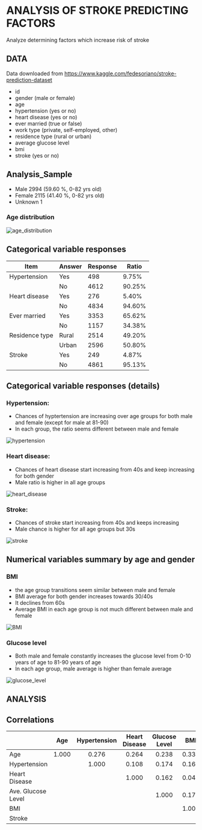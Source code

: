 # ANALYSIS OF STROKE PREDICTING FACTORS
Analyze determining factors which increase risk of stroke

## DATA

Data downloaded from  https://www.kaggle.com/fedesoriano/stroke-prediction-dataset

+ id
+ gender (male or female)
+ age
+ hypertension (yes or no)
+ heart disease (yes or no)
+ ever married (true or false)
+ work type (private, self-employed, other)
+ residence type (rural or urban)
+ average glucose level
+ bmi
+ stroke (yes or no)

## Analysis_Sample
+ Male    2994  (59.60 %, 0-82 yrs old)
+ Female  2115  (41.40 %, 0-82 yrs old)
+ Unknown 1

### Age distribution
![age_distribution](https://user-images.githubusercontent.com/46631208/111081669-cfdc7280-84da-11eb-81d3-3dae1dec07d3.png)


## Categorical variable responses

| Item | Answer | Response | Ratio |
| ---- | ------ | -------- | ----- |
| Hypertension | Yes | 498 | 9.75% |
|   | No | 4612 | 90.25% |
| Heart disease | Yes | 276 | 5.40% |
|   | No | 4834 | 94.60% |
| Ever married | Yes | 3353 | 65.62% |
|   | No | 1157 | 34.38% |
| Residence type | Rural | 2514 | 49.20% |
|  | Urban | 2596 | 50.80% |
| Stroke | Yes | 249 | 4.87% |
|  | No | 4861 | 95.13% |

## Categorical variable responses (details)

### Hypertension:
+ Chances of hyptertension are increasing over age groups for both male and female (except for male at 81-90)
+ In each group, the ratio seems different between male and female

![hypertension](https://user-images.githubusercontent.com/46631208/111082236-90635580-84dd-11eb-9510-5a259a18d095.png)

### Heart disease:
+ Chances of heart disease start increasing from 40s and keep increasing for both gender
+ Male ratio is higher in all age groups

![heart_disease](https://user-images.githubusercontent.com/46631208/111082275-c7d20200-84dd-11eb-97cd-ea4a453111d0.png)

### Stroke:
+ Chances of stroke start increasing from 40s and keeps increasing
+ Male chance is higher for all age groups but 30s

![stroke](https://user-images.githubusercontent.com/46631208/111082340-1d0e1380-84de-11eb-8dc0-3bf27010cf46.png)

## Numerical variables summary by age and gender

### BMI
+ the age group transitions seem similar between male and female
+ BMI average for both gender increases towards 30/40s
+ It declines from 60s
+ Average BMI in each age group is not much different between male and female

![BMI](https://user-images.githubusercontent.com/46631208/111082462-ce14ae00-84de-11eb-9a24-fe8113d188ab.png)


### Glucose level
+ Both male and female constantly increases the glucose level from 0-10 years of age to 81-90 years of age
+ In each age group, male average is higher than female average

![glucose_level](https://user-images.githubusercontent.com/46631208/111082503-103def80-84df-11eb-897e-b925c11a58b7.png)

## ANALYSIS

## Correlations

|       |  Age  | Hypertension | Heart Disease | Glucose Level |   BMI   |  Stroke  |
| ----- | :----: | :----: | :----: | :----: | :----: | :----: |
| Age | 1.000 | 0.276 | 0.264 | 0.238 | 0.333 | 0.245 |
| Hypertension |  | 1.000 | 0.108 | 0.174 | 0.168 | 0.128 |
| Heart Disease |  |   | 1.000 | 0.162 | 0.041| 0.135 |  
| Ave. Glucose Level |   |   |   | 1.000 | 0.176 | 0.132 |
| BMI |    |    |    |    | 1.000 | 0.042 |
| Stroke |    |    |    |    |    | 1.000 |













